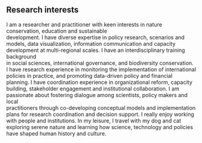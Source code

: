 ## Research interests
I	 am	 a researcher	 and	 practitioner	 with keen	 interests	 in	 nature	 conservation,	 education and	 sustainable	
development.	I	 have	diverse expertise in	policy	 research,	 scenarios	and models,	 data	 visualization,	information	
communication	and	capacity	development at	multi-regional	scales.	I	have	an	interdisciplinary	training	background	
in	 social	 sciences,	 international	 governance,	 and	 biodiversity	 conservation. I	 have research	 experience	 in	
monitoring	the	implementation	of international	policies in	practice,	and promoting data-driven	policy	and	financial
planning.	I	have	coordination	experience in	organizational	reform,	capacity	building,	stakeholder	engagement	and	
institutional	 collaboration.	 I	 am	 passionate	 about	 fostering	 dialogue	 among scientists,	 policy	 makers and	 local	
practitioners	through co-developing	conceptual	models	and implementation	plans for	research	coordination	and	
decision support. I	really	enjoy	working	with	people	and	institutions. In	my	leisure,	I	travel with	my	dog	and	cat	
exploring serene	nature	and	learning how	science,	technology and	policies have	shaped human	history and	culture.

